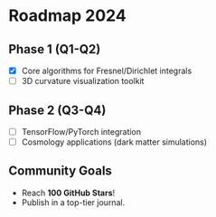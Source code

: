 # Roadmap 2024  

## Phase 1 (Q1-Q2)  
- [x] Core algorithms for Fresnel/Dirichlet integrals  
- [ ] 3D curvature visualization toolkit  

## Phase 2 (Q3-Q4)  
- [ ] TensorFlow/PyTorch integration  
- [ ] Cosmology applications (dark matter simulations)  

## Community Goals  
- Reach **100 GitHub Stars**!  
- Publish in a top-tier journal.
